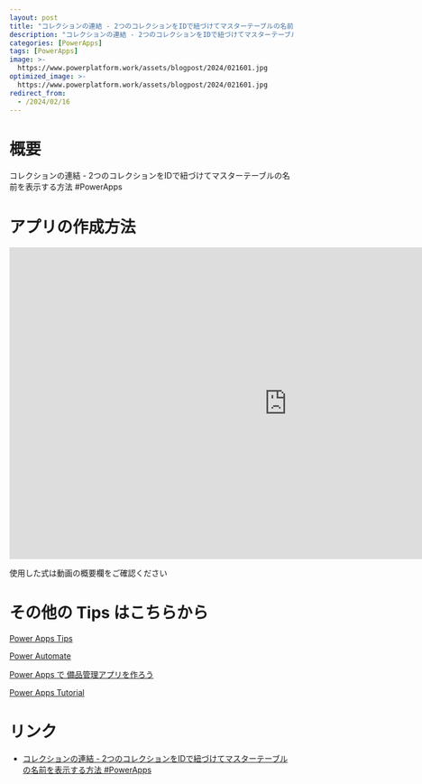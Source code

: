 ```yaml
---
layout: post
title: "コレクションの連結 - 2つのコレクションをIDで紐づけてマスターテーブルの名前を表示する方法 #PowerApps"
description: "コレクションの連結 - 2つのコレクションをIDで紐づけてマスターテーブルの名前を表示する方法 #PowerAppsを動画で分かりやすく解説"
categories: [PowerApps]
tags: [PowerApps]
image: >-
  https://www.powerplatform.work/assets/blogpost/2024/021601.jpg
optimized_image: >-
  https://www.powerplatform.work/assets/blogpost/2024/021601.jpg
redirect_from:
  - /2024/02/16
---
```



#  概要

コレクションの連結 - 2つのコレクションをIDで紐づけてマスターテーブルの名前を表示する方法 #PowerApps


# アプリの作成方法

<iframe width="983" height="553" src="https://www.youtube.com/embed/HFTx_vUQuSs" title="YouTube video player" frameborder="0" allow="accelerometer; autoplay; clipboard-write; encrypted-media; gyroscope; picture-in-picture" allowfullscreen></iframe>


使用した式は動画の概要欄をご確認ください


# その他の Tips はこちらから

[Power Apps Tips](https://www.youtube.com/watch?v=VrAQf3JQ7yM&list=PLVhFi1fb3DqakSLVMn22DDcySXh9jtzi- )


[Power Automate](https://www.youtube.com/watch?v=-YnJYT0ASEM&list=PLVhFi1fb3Dqbzic6GieqnLFgD3aTj-eHA)


[Power Apps で 備品管理アプリを作ろう](https://www.youtube.com/playlist?list=PLVhFi1fb3DqZM3HKb8Hea6XEL96990Fyn)


[Power Apps Tutorial](https://www.youtube.com/playlist?list=PLVhFi1fb3DqalxpL974VvAJvV4iWoSbe_)


# リンク


- [コレクションの連結 - 2つのコレクションをIDで紐づけてマスターテーブルの名前を表示する方法 #PowerApps](https://www.youtube.com/watch?v=HFTx_vUQuSs)

